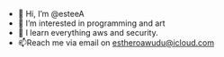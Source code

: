 - 👋 Hi, I’m @esteeA
- 👀 I’m interested in programming and art
- 🌱 I learn everything aws and security.
- 📫Reach me via email on estheroawudu@icloud.com

<!---
esteeA/esteeA is a ✨ special ✨ repository because its `README.md` (this file) appears on your GitHub profile.
You can click the Preview link to take a look at your changes.
--->
